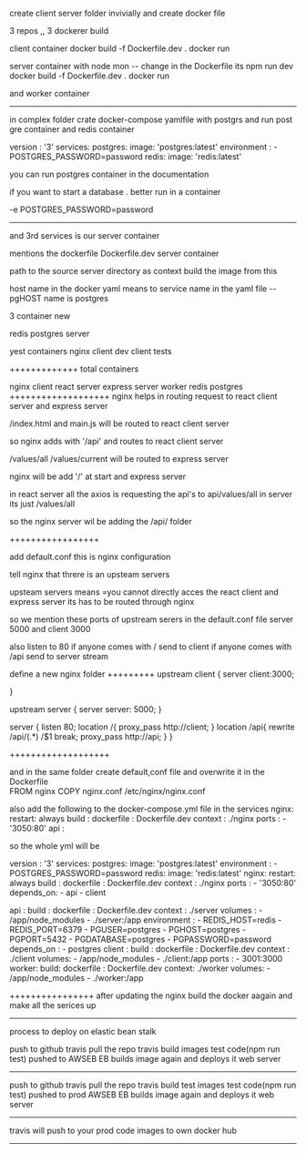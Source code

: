 create client server folder invivially 
and create docker file 


3 repos ,, 3 dockerer build

client container
docker build -f Dockerfile.dev .
docker run 

server container
with node mon -- change in the Dockerfile its npm run dev
docker build -f Dockerfile.dev .
docker run 
 

and worker container

____________


in complex folder crate docker-compose yamlfile with postgrs and run post gre container
and redis container 

version : '3'
services:
  postgres:
    image: 'postgres:latest'
    environment :
      - POSTGRES_PASSWORD=password
  redis:
    image: 'redis:latest'
  
    
you can run postgres container in the documentation

if you want to start a database . better run in a container 

-e POSTGRES_PASSWORD=password

__________________________________________________________________________

and 3rd services is our server container 

mentions the dockerfile Dockerfile.dev server container 

path to the source server directory as context
build the image from this 

host name in the docker yaml means to 
service name in the yaml file -- pgHOST name is postgres

3 container new

redis
postgres
server


yest containers
nginx
client dev
client tests

+++++++++++++
total containers

nginx
 client react server
express server
worker
redis
postgres
+++++++++++++++++++
nginx helps in routing request to react client server and express server 

/index.html and main.js
will be routed to react client server 

so nginx adds  with '/api' and routes to react client server 

/values/all
/values/current will be routed to express server

nginx will be add '/' at start and express server 

in react server all the axios is requesting the api's to api/values/all 
in server its just /values/all

so the nginx server wil be adding the /api/ folder 

+++++++++++++++++

add default.conf 
this is nginx configuration 


tell nginx that threre is an upsteam servers

upsteam servers means =you cannot directly acces the react client and express server 
its has to be routed through nginx

so we mention these ports of upstream serers in the default.conf file 
server 5000 and client 3000

also listen to 80 
if anyone comes with / send to client 
if anyone comes with /api send to server stream 

define a new nginx folder 
+++++++++
upstream client {
    server client:3000;

}

upstream server {
    server server: 5000;
}

server {
    listen 80;
    location /{
        proxy_pass http://client;
    }
    location /api{
        rewrite /api/(.*) /$1 break;
        proxy_pass http://api;
    }
}

+++++++++++++++++++

and in the same folder create default,conf file and overwrite it in the Dockerfile                                                                                                                                                                                                              
FROM nginx
COPY nginx.conf /etc/nginx/nginx.conf


also add the following to the docker-compose.yml file 
in the services 
  nginx:
    restart: always
    build :
      dockerfile : Dockerfile.dev
      context : ./nginx
    ports :
      - '3050:80'
  api : 

  so the whole yml will be 

version : '3'
services:
  postgres:
    image: 'postgres:latest'
    environment :
      - POSTGRES_PASSWORD=password
  redis:
    image: 'redis:latest'
  nginx:
    restart: always
    build :
      dockerfile : Dockerfile.dev
      context : ./nginx
    ports :
      - '3050:80'
    depends_on:
      - api
      - client

  api : 
    build : 
      dockerfile : Dockerfile.dev
      context : ./server
    volumes : 
        - /app/node_modules
        - ./server:/app
    environment :
        - REDIS_HOST=redis
        - REDIS_PORT=6379
        - PGUSER=postgres
        - PGHOST=postgres
        - PGPORT=5432
        - PGDATABASE=postgres
        - PGPASSWORD=password
    depends_on :
        - postgres
  client :
    build :
      dockerfile : Dockerfile.dev
      context : ./client
    volumes:
      - /app/node_modules
      - ./client:/app
    ports :
      - 3001:3000
  worker:
    build:
      dockerfile : Dockerfile.dev
      context: ./worker
    volumes:
    - /app/node_modules
    - ./worker:/app




++++++++++++++++
after updating the nginx build the docker aagain and make all the serices up 


__________________________


process to deploy on elastic bean stalk


push to github
travis pull the repo
travis build images 
test code(npm run test)
pushed to AWSEB
EB builds image again and deploys it web server 

______________
push to github
travis pull the repo
travis build test images 
test code(npm run test)
pushed to prod AWSEB
EB builds image again and deploys it web server 

______________

travis will push to your prod code images to own docker hub

____


